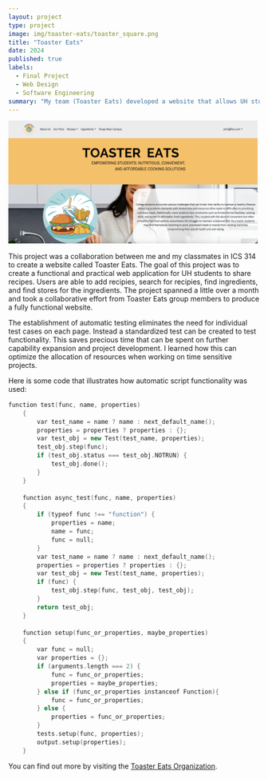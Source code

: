 ```yaml
---
layout: project
type: project
image: img/toaster-eats/toaster_square.png
title: "Toaster Eats"
date: 2024
published: true
labels:
  - Final Project
  - Web Design
  - Software Engineering
summary: "My team (Toaster Eats) developed a website that allows UH students to create and share recipes while supporting local businesses."
---
```


<div class="text-center p-4">
  <img width="500px" src="../img/toaster_eats.png" class="img-thumbnail" >
</div>

This project was a collaboration between me and my classmates in ICS 314 to create a website called Toaster Eats. The goal of this project was to create a functional and practical web application for UH students to share recipes. Users are able to add recipies, search for recipies, find ingredients, and find stores for the ingredients. The project spanned a little over a month and took a collaborative effort from Toaster Eats group members to produce a fully functional website.

The establishment of automatic testing eliminates the need for individual test cases on each page. Instead a standardized test can be created to test functionality. This saves precious time that can be spent on further capability expansion and project development. I learned how this can optimize the allocation of resources when working on time sensitive projects.


Here is some code that illustrates how automatic script functionality was used:

```cpp
function test(func, name, properties)
    {
        var test_name = name ? name : next_default_name();
        properties = properties ? properties : {};
        var test_obj = new Test(test_name, properties);
        test_obj.step(func);
        if (test_obj.status === test_obj.NOTRUN) {
            test_obj.done();
        }
    }

    function async_test(func, name, properties)
    {
        if (typeof func !== "function") {
            properties = name;
            name = func;
            func = null;
        }
        var test_name = name ? name : next_default_name();
        properties = properties ? properties : {};
        var test_obj = new Test(test_name, properties);
        if (func) {
            test_obj.step(func, test_obj, test_obj);
        }
        return test_obj;
    }

    function setup(func_or_properties, maybe_properties)
    {
        var func = null;
        var properties = {};
        if (arguments.length === 2) {
            func = func_or_properties;
            properties = maybe_properties;
        } else if (func_or_properties instanceof Function){
            func = func_or_properties;
        } else {
            properties = func_or_properties;
        }
        tests.setup(func, properties);
        output.setup(properties);
    }

```

You can find out more by visiting the [Toaster Eats Organization](https://github.com/Toaster-Eats).
